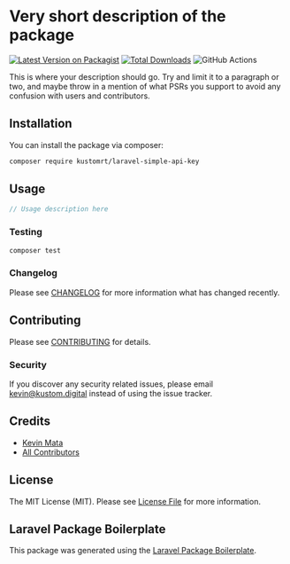 # Very short description of the package

[![Latest Version on Packagist](https://img.shields.io/packagist/v/kustomrt/laravel-simple-api-key.svg?style=flat-square)](https://packagist.org/packages/kustomrt/laravel-simple-api-key)
[![Total Downloads](https://img.shields.io/packagist/dt/kustomrt/laravel-simple-api-key.svg?style=flat-square)](https://packagist.org/packages/kustomrt/laravel-simple-api-key)
![GitHub Actions](https://github.com/kustomrt/laravel-simple-api-key/actions/workflows/main.yml/badge.svg)

This is where your description should go. Try and limit it to a paragraph or two, and maybe throw in a mention of what PSRs you support to avoid any confusion with users and contributors.

## Installation

You can install the package via composer:

```bash
composer require kustomrt/laravel-simple-api-key
```

## Usage

```php
// Usage description here
```

### Testing

```bash
composer test
```

### Changelog

Please see [CHANGELOG](CHANGELOG.md) for more information what has changed recently.

## Contributing

Please see [CONTRIBUTING](CONTRIBUTING.md) for details.

### Security

If you discover any security related issues, please email kevin@kustom.digital instead of using the issue tracker.

## Credits

-   [Kevin Mata](https://github.com/kustomrt)
-   [All Contributors](../../contributors)

## License

The MIT License (MIT). Please see [License File](LICENSE.md) for more information.

## Laravel Package Boilerplate

This package was generated using the [Laravel Package Boilerplate](https://laravelpackageboilerplate.com).
